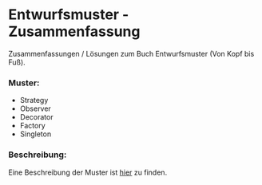 # Entwurfsmuster - Zusammenfassung
Zusammenfassungen / Lösungen zum Buch Entwurfsmuster (Von Kopf bis Fuß). 
### Muster: 
  - Strategy
  - Observer
  - Decorator
  - Factory
  - Singleton
### Beschreibung: 
Eine Beschreibung der Muster ist [hier](https://github.com/derMacon/Entwurfsmuster/blob/master/zusammenfassung/mainRecap.pdf) zu finden. 

